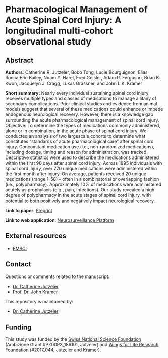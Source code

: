 # Pharmacological Management of Acute Spinal Cord Injury: A longitudinal multi-cohort observational study  

## Abstract

**Authors**: 
Catherine R. Jutzeler, Bobo Tong, Lucie Bourguignon, Elias Ronca,Eric Bailey, Noam Y. Harel, Fred Geisler, Adam R. Ferguson, Brian K. Kwon, Jacquelyn J. Cragg, Lukas Grassner, and John L.K. Kramer

**Short summary:** Nearly every individual sustaining spinal cord injury receives multiple types and classes of medications to manage a litany of secondary complications. Prior clinical studies and evidence from animal models suggest that several of these medications could enhance or impede endogenous neurological recovery. However, there is a knowledge gap surrounding the acute pharmacological management of spinal cord injury. 
Objective: To determine the types of medications commonly administered, alone or in combination, in the acute phase of spinal cord injury. We conducted an analysis of two largescale cohorts to determine what constitutes “standards of acute pharmacological care” after spinal cord injury. Concomitant medication use (i.e., non-randomized medications), including dosage, timing and reason for administration, was tracked. 
Descriptive statistics were used to describe the medications administered within the first 90 days after spinal cord injury.  Across 1895 individuals with spinal cord injury, over 770 unique medications were administered within the first month after injury. On average, patients received 20 unique medications (range 1-58) – often in a combinatorial or overlapping fashion (i.e., polypharmacy). Approximately 10% of medications were administered acutely as prophylaxis (e.g., pain, infections).
Our study revealed a high degree of polypharmacy in the acute stages of spinal cord injury, with potential to both positively and negatively impact neurological recovery.


**Link to paper**: [Preprint](https://www.sciencedirect.com/science/article/pii/S1477893920303215?via%3Dihub)

**Link to web application**: [Neurosurveillance Platform](https://jutzelec.shinyapps.io/neurosurveillance/)

## External resources

* [EMSCI](https://www.emsci.org/)

## Contact
Questions or comments related to the manuscript:
* [Dr. Catherine Jutzeler](mailto:catherine.jutzeler@bsse.ethz.ch?subject=[GitHub]%20Source%20Han%20Sans)
* [Prof. Dr. John Kramer](mailto:kramer@icord.org?subject=[GitHub]%20Source%20Han%20Sans)

This repository is maintained by:
* [Dr. Catherine Jutzeler](https://github.com/jutzca)

## Funding

This study was funded by the [Swiss National Science Foundation](http://www.snf.ch/en/Pages/default.aspx) (Ambizione Grant #PZ00P3_186101, Jutzeler) and [Wings for Life Research Foundation](https://www.wingsforlife.com/en/research/blood-biomarkers-to-predict-outcome-after-spinal-cord-injury-a-precision-medicine-approach-3486/) (#2017_044, Jutzeler and Kramer).



